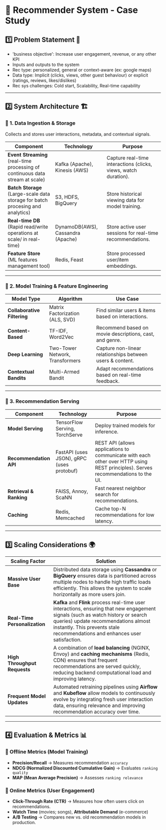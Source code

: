 # 📌 Recommender System - Case Study

## **1️⃣ Problem Statement** 🎯  
-  'business objective': Increase user engagement, revenue, or any other KPI
- Inputs and outputs to the system
- Rec type: personalized, general or context-aware (ex: google maps)
- Data type: Implicit (clicks, views, other guest behaviour) or explicit (ratings, reviews, likes/dislikes)
- Rec sys challenges: Cold start, Scalability, Real-time capability

---

## **2️⃣ System Architecture** 🏗️

### **🔹 1. Data Ingestion & Storage**  
Collects and stores user interactions, metadata, and contextual signals.  

| **Component**                                                                  | **Technology**                    | **Purpose** |
|--------------------------------------------------------------------------------|-----------------------------------|------------|
| **Event Streaming** (real-time processing of continuous data stream at scale)  | Kafka (Apache), Kinesis (AWS)     | Capture real-time interactions (clicks, views, watch duration). |
| **Batch Storage** (Large-scale data storage for batch procesing and analytics) | S3, HDFS, BigQuery                | Store historical viewing data for model training. |
| **Real-time DB** (Rapid read/write operations at scale/ in real-time)          | DynamoDB(AWS), Cassandra (Apache) | Store active user sessions for real-time recommendations. |
| **Feature Store** (ML features management tool)                                | Redis, Feast                      | Store processed user/item embeddings. |

---

### **🔹 2. Model Training & Feature Engineering**

| **Model Type** | **Algorithm** | **Use Case** |
|--------------|-------------|------------|
| **Collaborative Filtering** | Matrix Factorization (ALS, SVD) | Find similar users & items based on interactions. |
| **Content-Based** | TF-IDF, Word2Vec | Recommend based on movie descriptions, cast, and genre. |
| **Deep Learning** | Two-Tower Network, Transformers | Capture non-linear relationships between users & content. |
| **Contextual Bandits** | Multi-Armed Bandit | Adapt recommendations based on real-time feedback. |

---

### **🔹 3. Recommendation Serving**  

| **Component** | **Technology**                            | **Purpose**                                                                                                                      |
|--------------|-------------------------------------------|----------------------------------------------------------------------------------------------------------------------------------|
| **Model Serving** | TensorFlow Serving, TorchServe            | Deploy trained models for inference.                                                                                             |
| **Recommendation API** | FastAPI (uses JSON), gRPC (uses protobuf) | REST API (allows applications to communicate with each other over HTTP using REST principles). Serves recommendations to the UI. |
| **Retrieval & Ranking** | FAISS, Annoy, ScaNN                       | Fast nearest neighbor search for recommendations.                                                                                |
| **Caching** | Redis, Memcached                          | Cache top-N recommendations for low latency.                                                                                     |

---

## **3️⃣ Scaling Considerations** 🌍   

| **Scaling Factor** | **Solution** |
|-------------------|-------------|
| **Massive User Base** | Distributed data storage using **Cassandra** or **BigQuery** ensures data is partitioned across multiple nodes to handle high traffic loads efficiently. This allows the system to scale horizontally as more users join. |
| **Real-Time Personalization** | **Kafka** and **Flink** process real-time user interactions, ensuring that new engagement signals (such as watch history or search queries) update recommendations almost instantly. This prevents stale recommendations and enhances user satisfaction. |
| **High Throughput Requests** | A combination of **load balancing** (NGINX, Envoy) and **caching mechanisms** (Redis, CDN) ensures that frequent recommendations are served quickly, reducing backend computational load and improving latency. |
| **Frequent Model Updates** | Automated retraining pipelines using **Airflow** and **Kubeflow** allow models to continuously evolve by integrating fresh user interaction data, ensuring relevance and improving recommendation accuracy over time. |


---

## **4️⃣ Evaluation & Metrics** 📊  

### **🔹 Offline Metrics** (Model Training)  
- **Precision/Recall** → Measures recommendation `accuracy`
- **NDCG (Normalized Discounted Cumulative Gain)** → Evaluates `ranking quality`  
- **MAP (Mean Average Precision)** → Assesses `ranking relevance`

### **🔹 Online Metrics** (User Engagement)  
- **Click-Through Rate (CTR)** → Measures how often users click on recommendations.  
- **Watch Time** (movies; songs), **Attributable Demand** (e-commerce)
- **A/B Testing** → Compares new vs. old recommendation models in production.  
